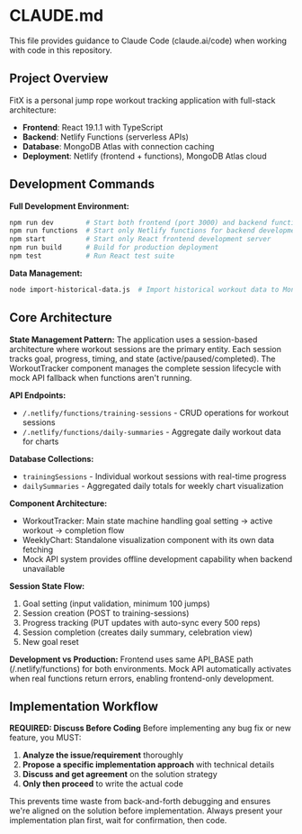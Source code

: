 # CLAUDE.md

This file provides guidance to Claude Code (claude.ai/code) when working with code in this repository.

## Project Overview

FitX is a personal jump rope workout tracking application with full-stack architecture:

- **Frontend**: React 19.1.1 with TypeScript
- **Backend**: Netlify Functions (serverless APIs)
- **Database**: MongoDB Atlas with connection caching
- **Deployment**: Netlify (frontend + functions), MongoDB Atlas cloud

## Development Commands

**Full Development Environment:**
```bash
npm run dev        # Start both frontend (port 3000) and backend functions concurrently
npm run functions  # Start only Netlify functions for backend development
npm start          # Start only React frontend development server
npm run build      # Build for production deployment
npm test           # Run React test suite
```

**Data Management:**
```bash
node import-historical-data.js  # Import historical workout data to MongoDB
```

## Core Architecture

**State Management Pattern:**
The application uses a session-based architecture where workout sessions are the primary entity. Each session tracks goal, progress, timing, and state (active/paused/completed). The WorkoutTracker component manages the complete session lifecycle with mock API fallback when functions aren't running.

**API Endpoints:**
- `/.netlify/functions/training-sessions` - CRUD operations for workout sessions
- `/.netlify/functions/daily-summaries` - Aggregate daily workout data for charts

**Database Collections:**
- `trainingSessions` - Individual workout sessions with real-time progress
- `dailySummaries` - Aggregated daily totals for weekly chart visualization

**Component Architecture:**
- WorkoutTracker: Main state machine handling goal setting → active workout → completion flow
- WeeklyChart: Standalone visualization component with its own data fetching
- Mock API system provides offline development capability when backend unavailable

**Session State Flow:**
1. Goal setting (input validation, minimum 100 jumps)
2. Session creation (POST to training-sessions)
3. Progress tracking (PUT updates with auto-sync every 500 reps)
4. Session completion (creates daily summary, celebration view)
5. New goal reset

**Development vs Production:**
Frontend uses same API_BASE path (/.netlify/functions) for both environments. Mock API automatically activates when real functions return errors, enabling frontend-only development.

## Implementation Workflow

**REQUIRED: Discuss Before Coding**
Before implementing any bug fix or new feature, you MUST:

1. **Analyze the issue/requirement** thoroughly
2. **Propose a specific implementation approach** with technical details
3. **Discuss and get agreement** on the solution strategy
4. **Only then proceed** to write the actual code

This prevents time waste from back-and-forth debugging and ensures we're aligned on the solution before implementation. Always present your implementation plan first, wait for confirmation, then code.